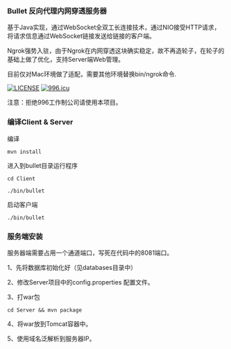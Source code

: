 ### Bullet 反向代理内网穿透服务器

基于Java实现，通过WebSocket全双工长连接技术，通过NIO接受HTTP请求，将请求信息通过WebSocket链接发送给链接的客户端。


Ngrok强势入驻，由于Ngrok在内网穿透这块确实稳定，故不再造轮子，在轮子的基础上做了优化，支持Server端Web管理。

目前仅对Mac环境做了适配，需要其他环境替换bin/ngrok命令.

[![LICENSE](https://img.shields.io/badge/license-Anti%20996-blue.svg)](https://github.com/996icu/996.ICU/blob/master/LICENSE)
[![996.icu](https://img.shields.io/badge/link-996.icu-red.svg)](https://996.icu)

注意：拒绝996工作制公司请使用本项目。



### 编译Client & Server

编译
```
mvn install
```

进入到bullet目录运行程序
```
cd Client

./bin/bullet

```

启动客户端

```
./bin/bullet
```


### 服务端安装

服务器端需要占用一个通道端口，写死在代码中的8081端口。

1、先将数据库初始化好（见databases目录中）

2、修改Server项目中的config.properties 配置文件。

3、打war包
```
cd Server && mvn package
```

4、将war放到Tomcat容器中。

5、使用域名泛解析到服务器IP。

